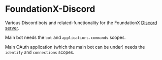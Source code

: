 # FoundationX-Discord

Various Discord bots and related-functionality for the FoundationX [Discord server](https://discord.gg/FoundationX).

Main bot needs the `bot` and `applications.commands` scopes.

Main OAuth application (which the main bot can be under) needs the `identify` and `connections` scopes.

